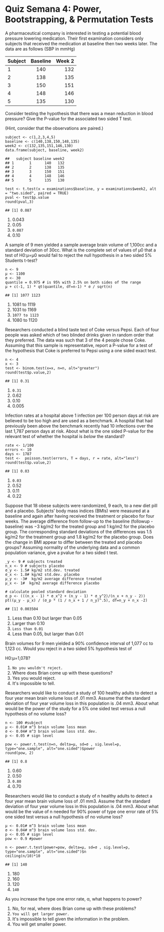 # Quiz Semana 4: Power, Bootstrapping, & Permutation Tests

A pharmaceutical company is interested in testing a potential blood pressure lowering medication. Their first examination considers only subjects that received the medication at baseline then two weeks later. The data are as follows (SBP in mmHg)

| Subject     | Baseline	  | Week 2    |
|-------------|:-----------:|----------:|
| 1	          | 140	        | 132       |
| 2	          | 138	        | 135       |
| 3	          | 150	        | 151       |
| 4	          | 148	        | 146       |
| 5	          |135	        | 130       |

Consider testing the hypothesis that there was a mean reduction in blood pressure? Give the P-value for the associated two sided T test.

(Hint, consider that the observations are paired.)

```RScript
subject <- c(1,2,3,4,5)
baseline <- c(140,138,150,148,135)
week2 <- c(132,135,151,146,130)
data.frame(subject, baseline, week2)

##   subject baseline week2
## 1       1      140   132
## 2       2      138   135
## 3       3      150   151
## 4       4      148   146
## 5       5      135   130

test <- t.test(x = examinations$baseline, y = examinations$week2, alt = "two.sided", paired = TRUE)
pval <- test$p.value
round(pval,3)

## [1] 0.087
```

1. 0.043
2. 0.05
3. ```0.087```
4. 0.10

A sample of 9 men yielded a sample average brain volume of 1,100cc and a standard deviation of 30cc. What is the complete set of values of μ0 that a test of H0:μ=μ0 would fail to reject the null hypothesis in a two sided 5% Students t-test?

```RScript
n <- 9
μ <- 1100
σ <- 30
quantile = 0.975 # is 95% with 2.5% on both sides of the range
μ + c(-1, 1) * qt(quantile, df=n-1) * σ / sqrt(n)

## [1] 1077 1123
```

1. 1081 to 1119
2. 1031 to 1169
3. ```1077 to 1123```
4. 1080 to 1120

Researchers conducted a blind taste test of Coke versus Pepsi. Each of four people was asked which of two blinded drinks given in random order that they preferred. The data was such that 3 of the 4 people chose Coke. Assuming that this sample is representative, report a P-value for a test of the hypothesis that Coke is preferred to Pepsi using a one sided exact test.

```RScript
n <- 4
x <- 3
test <- binom.test(x=x, n=n, alt="greater")
round(test$p.value,2)

## [1] 0.31
```

1. ```0.31```
2. 0.62
3. 0.10
4. 0.005

Infection rates at a hospital above 1 infection per 100 person days at risk are believed to be too high and are used as a benchmark. A hospital that had previously been above the benchmark recently had 10 infections over the last 1,787 person days at risk. About what is the one sided P-value for the relevant test of whether the hospital is *below* the standard?

```RScript
rate <- 1/100
errors <- 10
days <- 1787
test <-  poisson.test(errors, T = days, r = rate, alt="less")
round(test$p.value,2)

## [1] 0.03
```

1. ```0.03```
2. 0.52
3. 0.11
4. 0.22

Suppose that 18 obese subjects were randomized, 9 each, to a new diet pill and a placebo. Subjects’ body mass indices (BMIs) were measured at a baseline and again after having received the treatment or placebo for four weeks. The average difference from follow-up to the baseline (followup - baseline) was −3 kg/m2 for the treated group and 1 kg/m2 for the placebo group. The corresponding standard deviations of the differences was 1.5 kg/m2 for the treatment group and 1.8 kg/m2 for the placebo group. Does the change in BMI appear to differ between the treated and placebo groups? Assuming normality of the underlying data and a common population variance, give a pvalue for a two sided t test.

```RScript
_y <- 9 # subjects treated
n_x <- 9 # subjects placebo
σ_y <- 1.5# kg/m2 std.dev. treated
σ_x <- 1.8# kg/m2 std.dev. placebo
μ_y <- -3#  kg/m2 average difference treated
μ_x <- 1#  kg/m2 average difference placebo

# calculate pooled standard deviation
σ_p <- (((n_x - 1) * σ_x^2 + (n_y - 1) * σ_y^2)/(n_x + n_y - 2))
pt((μ_y - μ_x) / (σ_p * (1 / n_x + 1 / n_y)^.5), df=n_y + n_x -2)

## [1] 0.003504
```

1. Less than 0.10 but larger than 0.05
2. Larger than 0.10
3. ```Less than 0.01```
4. Less than 0.05, but larger than 0.01

Brain volumes for 9 men yielded a 90% confidence interval of 1,077 cc to 1,123 cc. Would you reject in a two sided 5% hypothesis test of

H0:μ=1,078?

1. ```No you wouldn't reject.```
2. Where does Brian come up with these questions?
3. Yes you would reject.
4. It's impossible to tell.

Researchers would like to conduct a study of 100 healthy adults to detect a four year mean brain volume loss of .01 mm3. Assume that the standard deviation of four year volume loss in this population is .04 mm3. About what would be the power of the study for a 5% one sided test versus a null hypothesis of no volume loss?

```RScript
n <- 100 #subject
μ <- 0.01# m^3 brain volume loss mean
σ <- 0.04# m^3 brain volume loss std. dev.
p <- 0.05 # sign level

pow <- power.t.test(n=n, delta=μ, sd=σ , sig.level=p, type="one.sample", alt="one.sided")$power
round(pow, 2)

## [1] 0.8
```

1. 0.60
2. 0.50
3. ```0.80```
4. 0.70

Researchers would like to conduct a study of n healthy adults to detect a four year mean brain volume loss of .01 mm3. Assume that the standard deviation of four year volume loss in this population is .04 mm3. About what would be the value of n needed for 90% power of type one error rate of 5% one sided test versus a null hypothesis of no volume loss?

```RScript
μ <- 0.01# m^3 brain volume loss mean
σ <- 0.04# m^3 brain volume loss std. dev.
p <- 0.05 # sign level
pow <- 0.9 #power

n <- power.t.test(power=pow, delta=μ, sd=σ , sig.level=p, type="one.sample", alt="one.sided")$n
ceiling(n/10)*10

## [1] 140
```

1. 180
2. 160
3. 120
4. ```140```

As you increase the type one error rate, α, what happens to power?

1. No, for real, where does Brian come up with these problems?
2. ```You will get larger power.```
3. It's impossible to tell given the information in the problem.
4. You will get smaller power.
